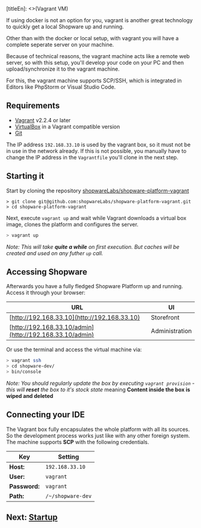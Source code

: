 [titleEn]: <>(Vagrant VM)

If using docker is not an option for you, vagrant is another great technology to quickly get a local Shopware up and running.

Other than with the docker or local setup, with vagrant you will have a complete seperate server on your machine.

Because of technical reasons, the vagrant machine acts like a remote web server, so with this setup, you'll develop your code on your PC and then upload/synchronize it to the vagrant machine.

For this, the vagrant machine supports SCP/SSH, which is integrated in Editors like PhpStorm or Visual Studio Code.

## Requirements

* [Vagrant](https://www.vagrantup.com/) v2.2.4 or later
* [VirtualBox](https://www.virtualbox.org/) in a Vagrant compatible version
* [Git](https://git-scm.com/)

The IP address `192.168.33.10` is used by the vagrant box, so it must not be in use in the network already. If this is not possible, you manually have to change the IP address in the `Vagrantfile` you'll clone in the next step.

## Starting it

Start by cloning the repository [shopwareLabs/shopware-platform-vagrant](https://github.com/shopwareLabs/shopware-platform-vagrant)

```
> git clone git@github.com:shopwareLabs/shopware-platform-vagrant.git
> cd shopware-platform-vagrant
```

Next, execute `vagrant up` and wait while Vagrant downloads a virtual box image, clones the platform and configures the server.

```bash
> vagrant up
```

*Note: This will take **quite a while** on first execution. But caches will be created and used on any futher `up` call.*

## Accessing Shopware

Afterwards you have a fully fledged Shopware Platform up and running. Access it through your browser:

URL | UI
---- | --------
[http://192.168.33.10](http://192.168.33.10) | Storefront 
[http://192.168.33.10/admin](http://192.168.33.10/admin) | Administration

Or use the terminal and access the virtual machine via:

```bash
> vagrant ssh
> cd shopware-dev/
> bin/console
``` 

*Note: You should regularly update the box by executing `vagrant provision` - this will **reset** the box to it's stock state* meaning **Content inside the box is wiped and deleted**

## Connecting your IDE

The Vagrant box fully encapsulates the whole platform with all its sources. So the development process works just like with any other foreign system. The machine supports **SCP** with the following credentials.

Key |  Setting
----------|----------
**Host:** | `192.168.33.10`
**User:**  | `vagrant`
**Password:** | `vagrant`
**Path:** | `/~/shopware-dev`

## Next: [Startup](./../30-startup-guide/__categoryInfo.md)
